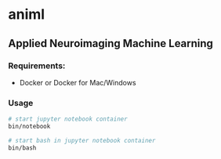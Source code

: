 animl
====

## Applied Neuroimaging Machine Learning

### Requirements:
 - Docker or Docker for Mac/Windows


 ### Usage

```bash
# start jupyter notebook container
bin/notebook

# start bash in jupyter notebook container 
bin/bash
```
